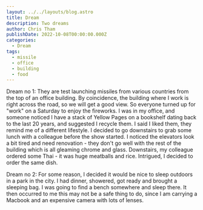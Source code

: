 ```yaml
---
layout: ../../layouts/blog.astro
title: Dream
description: Two dreams
author: Chris Tham
publishDate: 2022-10-08T00:00:00.000Z
categories:
  - Dream
tags:
  - missile
  - office
  - building
  - food
---
```


Dream no 1: They are test launching missiles from various countries from the top of an office building. By coincidence, the building where I work is right across the road, so we will get a good view. So everyone turned up for "work" on a Saturday to enjoy the fireworks. I was in my office, and someone noticed I have a stack of Yellow Pages on a bookshelf dating back to the last 20 years, and suggested I recycle them. I said I liked them, they remind me of a different lifestyle. I decided to go downstairs to grab some lunch with a colleague before the show started. I noticed the elevators look a bit tired and need renovation - they don't go well with the rest of the building which is all gleaming chrome and glass. Downstairs, my colleague ordered some Thai - it was huge meatballs and rice. Intrigued, I decided to order the same dish.

Dream no 2: For some reason, I decided it would be nice to sleep outdoors in a park in the city. I had dinner, showered, got ready and brought a sleeping bag. I was going to find a bench somewhere and sleep there. It then occurred to me this may not be a safe thing to do, since I am carrying a Macbook and an expensive camera with lots of lenses.
